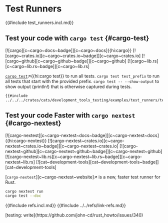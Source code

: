 # Test Runners

{{#include test_runners.incl.md}}

## Test your code with `cargo test` {#cargo-test}

[![cargo][c~cargo~docs~badge]][c~cargo~docs]{{hi:cargo}}
[![cargo~crates.io][c~cargo~crates.io~badge]][c~cargo~crates.io]
[![cargo~github][c~cargo~github~badge]][c~cargo~github]
[![cargo~lib.rs][c~cargo~lib.rs~badge]][c~cargo~lib.rs]

[`cargo test`](https://doc.rust-lang.org/cargo/commands/cargo-test.html)↗{{hi:cargo test}} to run all tests.
`cargo test test_prefix` to run all tests that start with the provided prefix.
`cargo test -- --show-output` to show output (println!) that is otherwise captured during tests.

```rust,editable
{{#include ../../../crates/cats/development_tools_testing/examples/test_runners/tests1.rs:example}}
```

## Test your code Faster with `cargo nextest` {#cargo-nextest}

[![cargo-nextest][c~cargo-nextest~docs~badge]][c~cargo-nextest~docs]{{hi:cargo-nextest}}
[![cargo-nextest~crates.io][c~cargo-nextest~crates.io~badge]][c~cargo-nextest~crates.io]
[![cargo-nextest~github][c~cargo-nextest~github~badge]][c~cargo-nextest~github]
[![cargo-nextest~lib.rs][c~cargo-nextest~lib.rs~badge]][c~cargo-nextest~lib.rs]
[![cat~development-tools][cat~development-tools~badge]][cat~development-tools]

[`cargo-nextest`][c~cargo-nextest~website]↗ is a new, faster test runner for Rust.

```sh
cargo nextest run
cargo test --doc
```

{{#include refs.incl.md}}
{{#include ../../refs/link-refs.md}}

<div class="hidden">
[testing: write](https://github.com/john-cd/rust_howto/issues/340)
</div>
